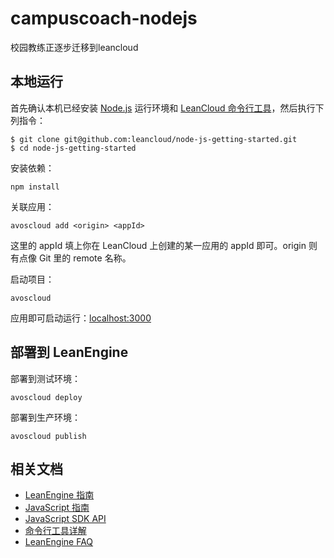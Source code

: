 # campuscoach-nodejs

校园教练正逐步迁移到leancloud

## 本地运行

首先确认本机已经安装 [Node.js](http://nodejs.org/) 运行环境和 [LeanCloud 命令行工具](https://leancloud.cn/docs/cloud_code_commandline.html)，然后执行下列指令：

```
$ git clone git@github.com:leancloud/node-js-getting-started.git
$ cd node-js-getting-started
```

安装依赖：

```
npm install
```

关联应用：

```
avoscloud add <origin> <appId>
```

这里的 appId 填上你在 LeanCloud 上创建的某一应用的 appId 即可。origin 则有点像 Git 里的 remote 名称。

启动项目：

```
avoscloud
```

应用即可启动运行：[localhost:3000](http://localhost:3000)

## 部署到 LeanEngine


部署到测试环境：
```
avoscloud deploy
```

部署到生产环境：
```
avoscloud publish
```

## 相关文档

* [LeanEngine 指南](https://leancloud.cn/docs/cloud_code_guide.html)
* [JavaScript 指南](https://leancloud.cn/docs/js_guide.html)
* [JavaScript SDK API](https://leancloud.cn/docs/api/javascript/index.html)
* [命令行工具详解](https://leancloud.cn/docs/cloud_code_commandline.html)
* [LeanEngine FAQ](https://leancloud.cn/docs/cloud_code_faq.html)
